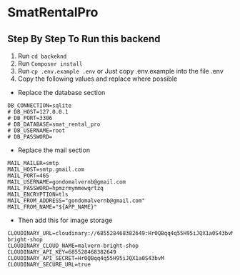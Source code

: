 # SmatRentalPro

## Step By Step To Run this backend

1. Run ```cd backeknd```
2. Run ```Composer install```
3. Run ```cp .env.example .env``` or Just copy .env.example into the file .env
4. Copy the following values and replace where possible
* Replace the database section
```
DB_CONNECTION=sqlite
# DB_HOST=127.0.0.1
# DB_PORT=3306
# DB_DATABASE=smat_rental_pro
# DB_USERNAME=root
# DB_PASSWORD=
```
* Replace the mail section
```
MAIL_MAILER=smtp
MAIL_HOST=smtp.gmail.com
MAIL_PORT=465
MAIL_USERNAME=gondomalvernb@gmail.com
MAIL_PASSWORD=hpmzrmymmewqrtzq
MAIL_ENCRYPTION=tls
MAIL_FROM_ADDRESS="gondomalvernb@gmail.com"
MAIL_FROM_NAME="${APP_NAME}"
```
* Then add this for image storage
```
CLOUDINARY_URL=cloudinary://685528468382649:Hr0QBqq4q55H95iJQX1a0S43bvM@malvern-bright-shop
CLOUDINARY_CLOUD_NAME=malvern-bright-shop
CLOUDINARY_API_KEY=685528468382649
CLOUDINARY_API_SECRET=Hr0QBqq4q55H95iJQX1a0S43bvM
CLOUDINARY_SECURE_URL=true
```